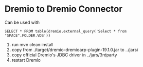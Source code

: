 # Dremio to Dremio Connector


Can be used with

```
SELECT * FROM table(dremio.external_query('Select * from "SPACE".FOLDER.VDS'))
```

1. run mvn clean install
2. copy from ./target/dremio-dremioarp-plugin-19.1.0.jar to ../jars/
3. copy official Dremio's JDBC driver in ../jars/3rdparty
4. restart Dremio
